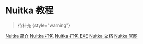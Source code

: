 # Nuitka 教程

<show-structure depth="2"/>


> 待补充
{style="warning"}


<seealso>
<category ref="ref_docs">
    <a href="https://mp.weixin.qq.com/s/nyEewjpTTL-M6U_6ccsgBg">Nuitka 简介</a>
    <a href="https://mp.weixin.qq.com/s/sNaC1bHPYXkS5hIdbvTeCQ">Nuitka 打包</a>
    <a href="https://mp.weixin.qq.com/s/sNaC1bHPYXkS5hIdbvTeCQ">Nuitka 打包 EXE</a>
    <a href="https://daobook.github.io/nuitka-doc/zh_CN/developer-manual.html">Nuitka 文档</a>
    <a href="https://nuitka.net/">Nuitka 官网</a>
</category>
<category ref="ref_github">
</category>
<category ref="ref_issues"></category>
<category ref="ref_hf"></category>
<category ref="ref_ms"></category>
</seealso>

